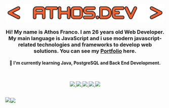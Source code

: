 <p align="center">
 <img src="https://raw.githubusercontent.com/athosfranco/athosfranco/main/namedev.png" align="center" alt="Athos Dev" />

 <h3 align="center">Hi! My name is Athos Franco. I am 26 years old Web Developer. My main language is JavaScript and i use modern javascript-related technologies and frameworks to develop web solutions. You can see my <a href="https://athosfranco.netlify.app/">Portfolio</a> here. </h3>
 
 <h4 align="center"> 🌱 I'm currently learning Java, PostgreSQL and Back End Development.</h4>
  
</p>

<br/>

<p align="center">
 
 <a href="https://drive.google.com/file/d/1FP5HSgZIgJ8A5Btmlt9WWOFVti4WtEnO/view" alt="Currículo" target="blank">
  <img src="https://img.shields.io/badge/Currículo-F5632D?style=for-the-badge&logo=Currículo&logoColor=white">
  </a>
 
   <a href="https://www.linkedin.com/in/athosfranco/" alt="Linkedin" target="blank">
  <img src="https://img.shields.io/badge/LinkedIn-0077B5?style=for-the-badge&logo=linkedin&logoColor=white">
  </a> 
 
  <a href="mailto:athos.francof@gmail.com" alt="Gmail" target="_blank">
  <img src="https://img.shields.io/badge/-Gmail-FF0000?style=for-the-badge&logo=gmail&logoColor=white">
  </a> 
 
 <a href="https://twitter.com/AthosFrancof" alt="Twitter" target="blank">
  <img src="https://img.shields.io/badge/Twitter-1d9bf0?style=for-the-badge&logo=twitter&logoColor=white">
  </a>
   
  <a href="https://wa.me/5598982080536" alt="WhatsApp" target="_blank">
  <img src="https://img.shields.io/badge/WhatsApp-25D366?style=for-the-badge&logo=whatsapp&logoColor=white">
  </a> 
  
   
  </p>

<br>



<a href="https://github.com/anuraghazra/github-readme-stats">
  <img align="center" src="https://github-readme-stats.vercel.app/api?username=athosfranco&show_icons=true&theme=codeSTACKr&include_all_commits=true&locale=en" />
</a>


<a href="https://github.com/anuraghazra/convoychat">
  <img align="left" src="https://github-readme-stats.vercel.app/api/top-langs/?username=athosfranco&theme=codeSTACKr&layout=default&langs_count=10&card_width=300" />
</a>

<br/>









